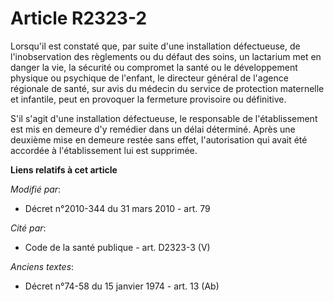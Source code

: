 # Article R2323-2

Lorsqu'il est constaté que, par suite d'une installation défectueuse, de l'inobservation des règlements ou du défaut des
soins, un lactarium met en danger la vie, la sécurité ou compromet la santé ou le développement physique ou psychique de
l'enfant, le directeur général de l'agence régionale de santé, sur avis du médecin du service de protection maternelle et
infantile, peut en provoquer la fermeture provisoire ou définitive.

S'il s'agit d'une installation défectueuse, le responsable de l'établissement est mis en demeure d'y remédier dans un délai
déterminé. Après une deuxième mise en demeure restée sans effet, l'autorisation qui avait été accordée à l'établissement lui
est supprimée.

**Liens relatifs à cet article**

_Modifié par_:

  - Décret n°2010-344 du 31 mars 2010 - art. 79

_Cité par_:

  - Code de la santé publique - art. D2323-3 (V)

_Anciens textes_:

  - Décret n°74-58 du 15 janvier 1974 - art. 13 (Ab)
